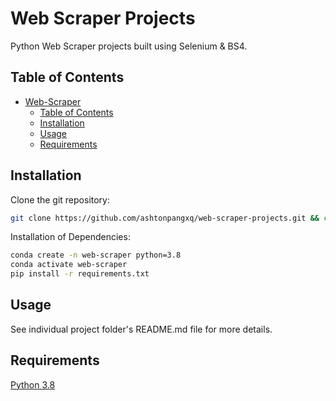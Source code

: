 # Web Scraper Projects
Python Web Scraper projects built using Selenium & BS4.

## Table of Contents

- [Web-Scraper](#web-scrapper-projects)
  - [Table of Contents](#table-of-contents)
  - [Installation](#installation)
  - [Usage](#usage)
  - [Requirements](#requirements)

## Installation

Clone the git repository:
```bash
git clone https://github.com/ashtonpangxq/web-scraper-projects.git && cd web-scraper-projects
```

Installation of Dependencies:
```bash
conda create -n web-scraper python=3.8
conda activate web-scraper
pip install -r requirements.txt
```

## Usage

See individual project folder's README.md file for more details.

## Requirements
[Python 3.8](https://www.python.org/downloads/)
